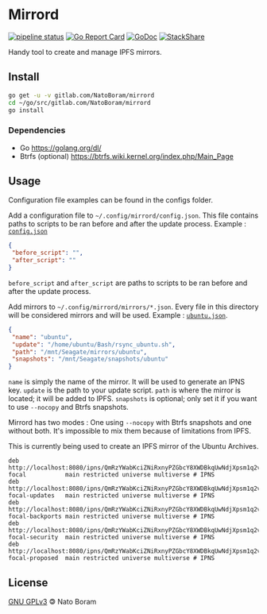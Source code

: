 # Mirrord

[![pipeline status](https://gitlab.com/NatoBoram/mirrord/badges/master/pipeline.svg)](https://gitlab.com/NatoBoram/mirrord/-/commits/master)
[![Go Report Card](https://goreportcard.com/badge/gitlab.com/NatoBoram/mirrord)](https://goreportcard.com/report/gitlab.com/NatoBoram/mirrord)
[![GoDoc](https://godoc.org/gitlab.com/NatoBoram/mirrord?status.svg)](https://godoc.org/gitlab.com/NatoBoram/mirrord)
[![StackShare](https://img.shields.io/badge/tech-stack-0690fa.svg?style=flat)](https://stackshare.io/NatoBoram/mirrord)

Handy tool to create and manage IPFS mirrors.

## Install

```sh
go get -u -v gitlab.com/NatoBoram/mirrord
cd ~/go/src/gitlab.com/NatoBoram/mirrord
go install
```

### Dependencies

- Go <https://golang.org/dl/>
- Btrfs (optional) <https://btrfs.wiki.kernel.org/index.php/Main_Page>

## Usage

Configuration file examples can be found in the configs folder.

Add a configuration file to `~/.config/mirrord/config.json`. This file contains paths to scripts to be ran before and after the update process. Example : [`config.json`](configs/config.json)

```json
{
 "before_script": "",
 "after_script": ""
}
```

`before_script` and `after_script` are paths to scripts to be ran before and after the update process.

Add mirrors to `~/.config/mirrord/mirrors/*.json`. Every file in this directory will be considered mirrors and will be used. Example : [`ubuntu.json`](configs/ubuntu.json).

```json
{
 "name": "ubuntu",
 "update": "/home/ubuntu/Bash/rsync_ubuntu.sh",
 "path": "/mnt/Seagate/mirrors/ubuntu",
 "snapshots": "/mnt/Seagate/snapshots/ubuntu"
}
```

`name` is simply the name of the mirror. It will be used to generate an IPNS key. `update` is the path to your update script. `path` is where the mirror is located; it will be added to IPFS. `snapshots` is optional; only set it if you want to use `--nocopy` and Btrfs snapshots.

Mirrord has two modes : One using `--nocopy` with Btrfs snapshots and one without both. It's impossible to mix them because of limitations from IPFS.

This is currently being used to create an IPFS mirror of the Ubuntu Archives.

```list
deb http://localhost:8080/ipns/QmRzYWabKciZNiRxnyPZGbcY8XWDBkqUwNdjXpsm1q2v7F/ubuntu focal           main restricted universe multiverse # IPNS
deb http://localhost:8080/ipns/QmRzYWabKciZNiRxnyPZGbcY8XWDBkqUwNdjXpsm1q2v7F/ubuntu focal-updates   main restricted universe multiverse # IPNS
deb http://localhost:8080/ipns/QmRzYWabKciZNiRxnyPZGbcY8XWDBkqUwNdjXpsm1q2v7F/ubuntu focal-backports main restricted universe multiverse # IPNS
deb http://localhost:8080/ipns/QmRzYWabKciZNiRxnyPZGbcY8XWDBkqUwNdjXpsm1q2v7F/ubuntu focal-security  main restricted universe multiverse # IPNS
deb http://localhost:8080/ipns/QmRzYWabKciZNiRxnyPZGbcY8XWDBkqUwNdjXpsm1q2v7F/ubuntu focal-proposed  main restricted universe multiverse # IPNS
```

## License

[GNU GPLv3](LICENSE.md) 🄯 Nato Boram
